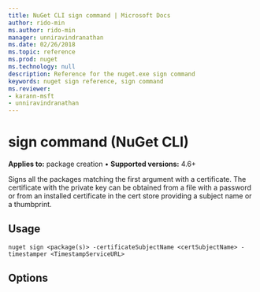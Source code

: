```yaml
---
title: NuGet CLI sign command | Microsoft Docs
author: rido-min
ms.author: rido-min
manager: unniravindranathan
ms.date: 02/26/2018
ms.topic: reference
ms.prod: nuget
ms.technology: null
description: Reference for the nuget.exe sign command
keywords: nuget sign reference, sign command
ms.reviewer:
- karann-msft
- unniravindranathan
---
```


# sign command (NuGet CLI)

**Applies to:** package creation &bullet; **Supported versions:** 4.6+

Signs all the packages matching the first argument with a certificate. The certificate with the private key can be obtained from a file with a password or from an installed certificate in the cert store providing a subject name or a thumbprint.

## Usage 

```cli
nuget sign <package(s)> -certificateSubjectName <certSubjectName> -timestamper <TimestampServiceURL> 
```

## Options

